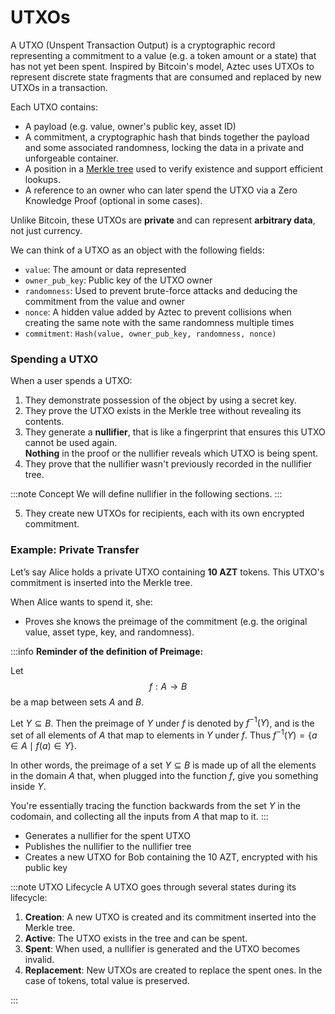 # UTXOs

A UTXO (Unspent Transaction Output) is a cryptographic record representing a commitment to a value (e.g. a token amount or a state) that has not yet been spent. Inspired by Bitcoin's model, Aztec uses UTXOs to represent discrete state fragments that are consumed and replaced by new UTXOs in a transaction.

Each UTXO contains:

- A payload (e.g. value, owner's public key, asset ID)
- A commitment, a cryptographic hash that binds together the payload and some associated randomness, locking the data in a private and unforgeable container.
- A position in a [Merkle tree](https://en.wikipedia.org/wiki/Merkle_tree) used to verify existence and support efficient lookups.
- A reference to an owner who can later spend the UTXO via a Zero Knowledge Proof (optional in some cases).

Unlike Bitcoin, these UTXOs are **private** and can represent **arbitrary data**, not just currency.

We can think of a UTXO as an object with the following fields:

- `value`: The amount or data represented
- `owner_pub_key`: Public key of the UTXO owner
- `randomness`: Used to prevent brute-force attacks and deducing the commitment from the value and owner
- `nonce`: A hidden value added by Aztec to prevent collisions when creating the same note with the same randomness multiple times
- `commitment`: `Hash(value, owner_pub_key, randomness, nonce)`

### Spending a UTXO

When a user spends a UTXO:

1. They demonstrate possession of the object by using a secret key.
2. They prove the UTXO exists in the Merkle tree without revealing its contents.
3. They generate a **nullifier**, that is like a fingerprint that ensures this UTXO cannot be used again.  
   **Nothing** in the proof or the nullifier reveals which UTXO is being spent.
4. They prove that the nullifier wasn't previously recorded in the nullifier tree.

:::note Concept
We will define nullifier in the following sections.
:::

5. They create new UTXOs for recipients, each with its own encrypted commitment.

### Example: Private Transfer

Let’s say Alice holds a private UTXO containing **10 AZT** tokens. This UTXO's commitment is inserted into the Merkle tree.

When Alice wants to spend it, she:

- Proves she knows the preimage of the commitment (e.g. the original value, asset type, key, and randomness).

:::info
**Reminder of the definition of Preimage:**

Let $$f: A \rightarrow B$$ be a map between sets $A$ and $B$. 

Let $Y \subseteq B$. Then the preimage of $Y$ under $f$ is denoted by $f^{-1}(Y)$, and is the set of all elements of $A$ that map to elements in $Y$ under $f$. Thus $f^{-1}(Y) = \{a \in A \mid f(a) \in Y\}$.

In other words, the preimage of a set $Y \subseteq B$ is made up of all the elements in the domain $A$ that, when plugged into the function $f$, give you something inside $Y$. 

You're essentially tracing the function backwards from the set $Y$ in the codomain, and collecting all the inputs from $A$ that map to it.
:::

- Generates a nullifier for the spent UTXO
- Publishes the nullifier to the nullifier tree
- Creates a new UTXO for Bob containing the 10 AZT, encrypted with his public key

:::note UTXO Lifecycle
A UTXO goes through several states during its lifecycle:

1. **Creation**: A new UTXO is created and its commitment inserted into the Merkle tree.
2. **Active**: The UTXO exists in the tree and can be spent.
3. **Spent**: When used, a nullifier is generated and the UTXO becomes invalid.
4. **Replacement**: New UTXOs are created to replace the spent ones. In the case of tokens, total value is preserved.

:::
